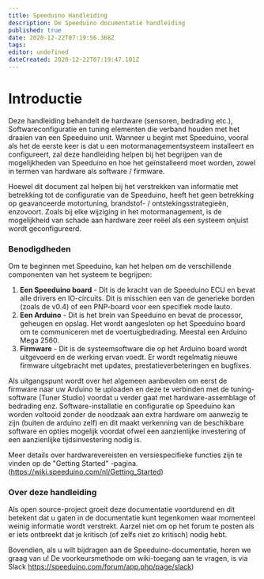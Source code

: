 ```yaml
---
title: Speeduino Handleiding
description: De Speeduino documentatie handleiding
published: true
date: 2020-12-22T07:19:56.368Z
tags: 
editor: undefined
dateCreated: 2020-12-22T07:19:47.101Z
---
```


# Introductie
Deze handleiding behandelt de hardware (sensoren, bedrading etc.), Softwareconfiguratie en tuning elementen die verband houden met het draaien van een Speeduino unit. Wanneer u begint met Speeduino, vooral als het de eerste keer is dat u een motormanagementsysteem installeert en configureert, zal deze handleiding helpen bij het begrijpen van de mogelijkheden van Speeduino en hoe het geïnstalleerd moet worden, zowel in termen van hardware als software / firmware.

Hoewel dit document zal helpen bij het verstrekken van informatie met betrekking tot de configuratie van de Speeduino, heeft het geen betrekking op geavanceerde motortuning, brandstof- / ontstekingsstrategieën, enzovoort. Zoals bij elke wijziging in het motormanagement, is de mogelijkheid van schade aan hardware zeer reëel als een systeem onjuist wordt geconfigureerd.

### Benodigdheden

Om te beginnen met Speeduino, kan het helpen om de verschillende componenten van het systeem te begrijpen:

1. **Een Speeduino board** - Dit is de kracht van de Speeduino ECU en bevat alle drivers en IO-circuits. Dit is misschien een van de generieke borden (zoals de v0.4) of een PNP-board voor een specifiek mode lauto.
2. **Een Arduino** - Dit is het brein van Speeduino en bevat de processor, geheugen en opslag. Het wordt aangesloten op het Speeduino board om te communiceren met de voertuigbedrading. Meestal een Arduino Mega 2560.
3. **Firmware** - Dit is de systeemsoftware die op het Arduino board wordt uitgevoerd en de werking ervan voedt. Er wordt regelmatig nieuwe firmware uitgebracht met updates, prestatieverbeteringen en bugfixes. 

Als uitgangspunt wordt over het algemeen aanbevolen om eerst de firmware naar uw Arduino te uploaden en deze te verbinden met de tuning-software (Tuner Studio) voordat u verder gaat met hardware-assemblage of bedrading enz. Software-installatie en configuratie op Speeduino kan worden voltooid zonder de noodzaak aan extra hardware om aanwezig te zijn (buiten de arduino zelf) en dit maakt verkenning van de beschikbare software en opties mogelijk voordat ofwel een aanzienlijke investering of een aanzienlijke tijdsinvestering nodig is.

Meer details over hardwarevereisten en versiespecifieke functies zijn te vinden op de "Getting Started" -pagina. (https://wiki.speeduino.com/nl/Getting_Started)

### Over deze handleiding

Als open source-project groeit deze documentatie voortdurend en dit betekent dat u gaten in de documentatie kunt tegenkomen waar momenteel weinig informatie wordt verstrekt. Aarzel niet om op het forum te posten als er iets ontbreekt dat je kritisch (of zelfs niet zo kritisch) nodig hebt.

Bovendien, als u wilt bijdragen aan de Speeduino-documentatie, horen we graag van u! De voorkeursmethode om wiki-toegang aan te vragen, is via Slack https://speeduino.com/forum/app.php/page/slack)
